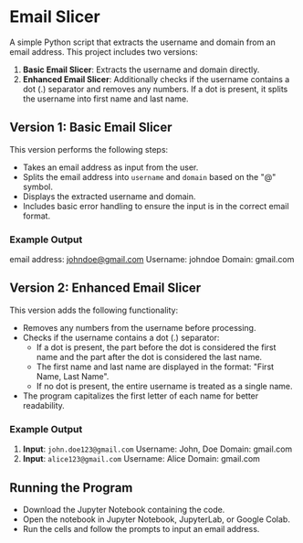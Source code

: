 # Email Slicer

A simple Python script that extracts the username and domain from an email address. This project includes two versions:
1. **Basic Email Slicer**: Extracts the username and domain directly.
2. **Enhanced Email Slicer**: Additionally checks if the username contains a dot (.) separator and removes any numbers. If a dot is present, it splits the username into first name and last name.

## Version 1: Basic Email Slicer
This version performs the following steps:
- Takes an email address as input from the user.
- Splits the email address into `username` and `domain` based on the "@" symbol.
- Displays the extracted username and domain.
- Includes basic error handling to ensure the input is in the correct email format.

### Example Output
email address: johndoe@gmail.com Username: johndoe Domain: gmail.com


## Version 2: Enhanced Email Slicer
This version adds the following functionality:
- Removes any numbers from the username before processing.
- Checks if the username contains a dot (.) separator:
  - If a dot is present, the part before the dot is considered the first name and the part after the dot is considered the last name.
  - The first name and last name are displayed in the format: "First Name, Last Name".
  - If no dot is present, the entire username is treated as a single name.
- The program capitalizes the first letter of each name for better readability.

### Example Output
1. **Input**: `john.doe123@gmail.com`
Username: John, Doe Domain: gmail.com
2. **Input**: `alice123@gmail.com`
Username: Alice Domain: gmail.com

## Running the Program
- Download the Jupyter Notebook containing the code.
- Open the notebook in Jupyter Notebook, JupyterLab, or Google Colab.
- Run the cells and follow the prompts to input an email address.
